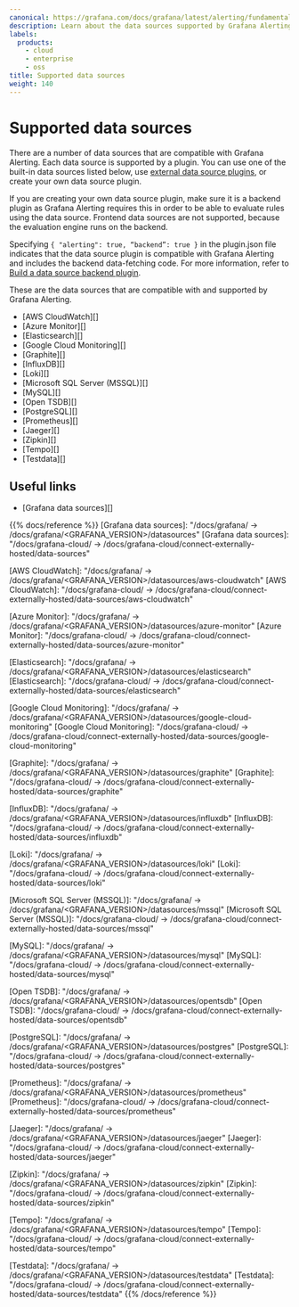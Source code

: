 ```yaml
---
canonical: https://grafana.com/docs/grafana/latest/alerting/fundamentals/data-source-alerting/
description: Learn about the data sources supported by Grafana Alerting
labels:
  products:
    - cloud
    - enterprise
    - oss
title: Supported data sources
weight: 140
---
```


# Supported data sources

There are a number of data sources that are compatible with Grafana Alerting. Each data source is supported by a plugin. You can use one of the built-in data sources listed below, use [external data source plugins](/grafana/plugins/?type=datasource), or create your own data source plugin.

If you are creating your own data source plugin, make sure it is a backend plugin as Grafana Alerting requires this in order to be able to evaluate rules using the data source. Frontend data sources are not supported, because the evaluation engine runs on the backend.

Specifying `{ "alerting": true, “backend”: true }` in the plugin.json file indicates that the data source plugin is compatible with Grafana Alerting and includes the backend data-fetching code. For more information, refer to [Build a data source backend plugin](/tutorials/build-a-data-source-backend-plugin/).

These are the data sources that are compatible with and supported by Grafana Alerting.

- [AWS CloudWatch][]
- [Azure Monitor][]
- [Elasticsearch][]
- [Google Cloud Monitoring][]
- [Graphite][]
- [InfluxDB][]
- [Loki][]
- [Microsoft SQL Server (MSSQL)][]
- [MySQL][]
- [Open TSDB][]
- [PostgreSQL][]
- [Prometheus][]
- [Jaeger][]
- [Zipkin][]
- [Tempo][]
- [Testdata][]

## Useful links

- [Grafana data sources][]

{{% docs/reference %}}
[Grafana data sources]: "/docs/grafana/ -> /docs/grafana/<GRAFANA_VERSION>/datasources"
[Grafana data sources]: "/docs/grafana-cloud/ -> /docs/grafana-cloud/connect-externally-hosted/data-sources"

[AWS CloudWatch]: "/docs/grafana/ -> /docs/grafana/<GRAFANA_VERSION>/datasources/aws-cloudwatch"
[AWS CloudWatch]: "/docs/grafana-cloud/ -> /docs/grafana-cloud/connect-externally-hosted/data-sources/aws-cloudwatch"

[Azure Monitor]: "/docs/grafana/ -> /docs/grafana/<GRAFANA_VERSION>/datasources/azure-monitor"
[Azure Monitor]: "/docs/grafana-cloud/ -> /docs/grafana-cloud/connect-externally-hosted/data-sources/azure-monitor"

[Elasticsearch]: "/docs/grafana/ -> /docs/grafana/<GRAFANA_VERSION>/datasources/elasticsearch"
[Elasticsearch]: "/docs/grafana-cloud/ -> /docs/grafana-cloud/connect-externally-hosted/data-sources/elasticsearch"

[Google Cloud Monitoring]: "/docs/grafana/ -> /docs/grafana/<GRAFANA_VERSION>/datasources/google-cloud-monitoring"
[Google Cloud Monitoring]: "/docs/grafana-cloud/ -> /docs/grafana-cloud/connect-externally-hosted/data-sources/google-cloud-monitoring"

[Graphite]: "/docs/grafana/ -> /docs/grafana/<GRAFANA_VERSION>/datasources/graphite"
[Graphite]: "/docs/grafana-cloud/ -> /docs/grafana-cloud/connect-externally-hosted/data-sources/graphite"

[InfluxDB]: "/docs/grafana/ -> /docs/grafana/<GRAFANA_VERSION>/datasources/influxdb"
[InfluxDB]: "/docs/grafana-cloud/ -> /docs/grafana-cloud/connect-externally-hosted/data-sources/influxdb"

[Loki]: "/docs/grafana/ -> /docs/grafana/<GRAFANA_VERSION>/datasources/loki"
[Loki]: "/docs/grafana-cloud/ -> /docs/grafana-cloud/connect-externally-hosted/data-sources/loki"

[Microsoft SQL Server (MSSQL)]: "/docs/grafana/ -> /docs/grafana/<GRAFANA_VERSION>/datasources/mssql"
[Microsoft SQL Server (MSSQL)]: "/docs/grafana-cloud/ -> /docs/grafana-cloud/connect-externally-hosted/data-sources/mssql"

[MySQL]: "/docs/grafana/ -> /docs/grafana/<GRAFANA_VERSION>/datasources/mysql"
[MySQL]: "/docs/grafana-cloud/ -> /docs/grafana-cloud/connect-externally-hosted/data-sources/mysql"

[Open TSDB]: "/docs/grafana/ -> /docs/grafana/<GRAFANA_VERSION>/datasources/opentsdb"
[Open TSDB]: "/docs/grafana-cloud/ -> /docs/grafana-cloud/connect-externally-hosted/data-sources/opentsdb"

[PostgreSQL]: "/docs/grafana/ -> /docs/grafana/<GRAFANA_VERSION>/datasources/postgres"
[PostgreSQL]: "/docs/grafana-cloud/ -> /docs/grafana-cloud/connect-externally-hosted/data-sources/postgres"

[Prometheus]: "/docs/grafana/ -> /docs/grafana/<GRAFANA_VERSION>/datasources/prometheus"
[Prometheus]: "/docs/grafana-cloud/ -> /docs/grafana-cloud/connect-externally-hosted/data-sources/prometheus"

[Jaeger]: "/docs/grafana/ -> /docs/grafana/<GRAFANA_VERSION>/datasources/jaeger"
[Jaeger]: "/docs/grafana-cloud/ -> /docs/grafana-cloud/connect-externally-hosted/data-sources/jaeger"

[Zipkin]: "/docs/grafana/ -> /docs/grafana/<GRAFANA_VERSION>/datasources/zipkin"
[Zipkin]: "/docs/grafana-cloud/ -> /docs/grafana-cloud/connect-externally-hosted/data-sources/zipkin"

[Tempo]: "/docs/grafana/ -> /docs/grafana/<GRAFANA_VERSION>/datasources/tempo"
[Tempo]: "/docs/grafana-cloud/ -> /docs/grafana-cloud/connect-externally-hosted/data-sources/tempo"

[Testdata]: "/docs/grafana/ -> /docs/grafana/<GRAFANA_VERSION>/datasources/testdata"
[Testdata]: "/docs/grafana-cloud/ -> /docs/grafana-cloud/connect-externally-hosted/data-sources/testdata"
{{% /docs/reference %}}
